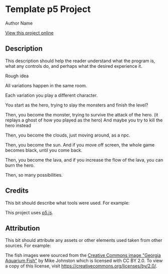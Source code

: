 # Template p5 Project

Author Name

[View this project online](URL_FOR_THE_RUNNING_PROJECT)

## Description

This description should help the reader understand what the program is, what any controls do, and perhaps what the desired experience it.

Rough idea

All variations happen in the same room.

Each variation you play a different character.

You start as the hero, trying to slay the monsters and finish the level?

Then, you become the monster, trying to survive the attack of the hero. (it replays a ghost of how you played as the hero) And maybe you try to kill the hero instead

Then, you become the clouds, just moving around, as a npc.

Then, you become the sun. And if you move off screen, the whole game becomes black, until you come back.

Then, you become the lava, and if you increase the flow of the lava, you can burn the hero.

Then, so many possibilities.

## Credits

This bit should describe what tools were used. For example:

This project uses [p5.js](https://p5js.org).

## Attribution

This bit should attribute any assets or other elements used taken from other sources. For example:

The fish images were sourced from the [Creative Commons image "Georgia Aquarium Fish"](https://search.creativecommons.org/photos/96f6f770-eac1-488c-8abb-16bee7bcc874) by Mike Johnston which is licensed with CC BY 2.0. To view a copy of this license, visit https://creativecommons.org/licenses/by/2.0/.
